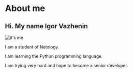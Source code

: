 # About me

## Hi. My name Igor Vazhenin

![it's me](https://user-images.githubusercontent.com/58761355/202516370-e564d96f-0581-4c81-88f1-396a2cfa79db.png)

I am a student of Netology.

I am learning the Python programming language.

I am trying very hard and hope to become a senior developer.
